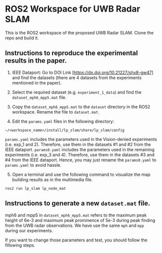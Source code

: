 # ROS2 Workspace for UWB Radar SLAM

This is the ROS2 workspace of the proposed UWB Radar SLAM.
Clone the repo and build it.

## Instructions to reproduce the experimental results in the paper.

1. IEEE Dataport: Go to DOI Link [https://dx.doi.org/10.21227/shx8-gw47] and find the datasets (there are 4 datasets from the experiments mentioned in the paper).

2. Select the required dataset (e.g. `experiment_1_data`) and find the `dataset_mph6_mpp5.mat` file.

3. Copy the `dataset_mph6_mpp5.mat` to the `dataset` directory in the ROS2 workspace. Rename the file to `dataset.mat`.

4. Edit the `params.yaml` files in the following directory:
```
~/<workspace_name>/install/lp_slam/share/lp_slam/config
```
`params.yaml` includes the parameters used in the Vision-denied experiments (i.e. exp_1 and 2). Therefore, use them in the datasets #1 and #2 from the IEEE dataport.
`params0.yaml` includes the parameters used in the remaining experiments (i.e. exp_3 and 4). Therefore, use them in the datasets #3 and #4 from the IEEE dataport. Hence, you may just rename the  `params0.yaml` to `params.yaml` to avoid hassle.

5. Open a terminal and use the following command to visualize the map building results as in the multimedia file.
```
ros2 run lp_slam lp_node_mat
```

## Instructions to generate a new `dataset.mat` file.

mph6 and mpp5 in `dataset_mph6_mpp5.mat` refers to the maximum peak height of 6e-3 and maximum peak prominence of 5e-3 during peak finding from the UWB radar observations.
We have use the same `mph` and  `mpp` during our experiments.
 
If you want to change those parameters and test, you should follow the fillowing steps.
